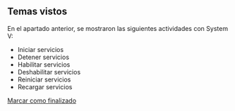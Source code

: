 ## Temas vistos

En el apartado anterior, se mostraron las siguientes actividades con System V:
* Iniciar servicios
* Detener servicios
* Habilitar servicios
* Deshabilitar servicios
* Reiniciar servicios
* Recargar servicios


<a onclick="test()" href="https://fxlearning.142-44-244-147.nip.io/finish/services-systemv" target="_parent" class="btn primary-btn">Marcar como finalizado</a>
